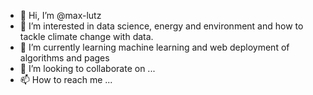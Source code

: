 - 👋 Hi, I’m @max-lutz
- 👀 I’m interested in data science, energy and environment and how to tackle climate change with data.
- 🌱 I’m currently learning machine learning and web deployment of algorithms and pages
- 💞️ I’m looking to collaborate on ...
- 📫 How to reach me ...

<!---
max-lutz/max-lutz is a ✨ special ✨ repository because its `README.md` (this file) appears on your GitHub profile.
You can click the Preview link to take a look at your changes.
--->
